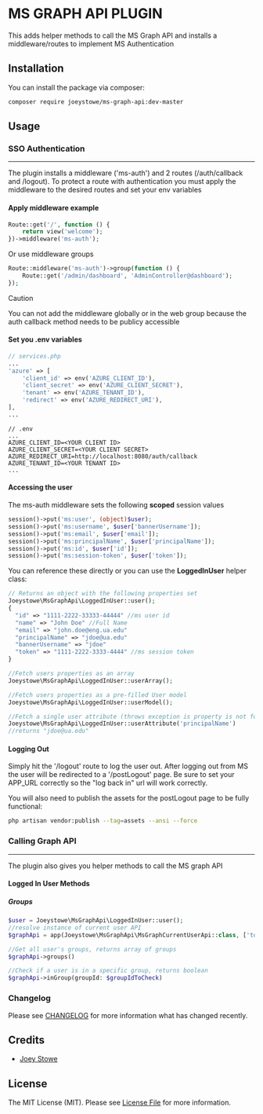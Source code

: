 # MS GRAPH API PLUGIN

This adds helper methods to call the MS Graph API and installs a middleware/routes to implement MS Authentication

## Installation

You can install the package via composer:

```bash
composer require joeystowe/ms-graph-api:dev-master
```

## Usage
### SSO Authentication
---
The plugin installs a middleware ('ms-auth') and 2 routes (/auth/callback and /logout). To protect a route with authentication you must apply the middleware to the desired routes and set your env variables

#### Apply middleware example
```php
Route::get('/', function () {
    return view('welcome');
})->middleware('ms-auth');
```
Or use middleware groups
```php
Route::middleware('ms-auth')->group(function () {
    Route::get('/admin/dashboard', 'AdminController@dashboard');
});
```

> [!CAUTION]
> You can not add the middleware globally or in the web group because the auth callback method needs to be publicy accessible

#### Set you .env variables
```php
// services.php
...
'azure' => [
	'client_id' => env('AZURE_CLIENT_ID'),
	'client_secret' => env('AZURE_CLIENT_SECRET'),
	'tenant' => env('AZURE_TENANT_ID'),
	'redirect' => env('AZURE_REDIRECT_URI'),
],
...
```
```env
// .env
...
AZURE_CLIENT_ID=<YOUR CLIENT ID>
AZURE_CLIENT_SECRET=<YOUR CLIENT SECRET>
AZURE_REDIRECT_URI=http://localhost:8080/auth/callback
AZURE_TENANT_ID=<YOUR TENANT ID>
...
```

#### Accessing the user
The ms-auth middleware sets the following __scoped__ session values

```php
session()->put('ms:user', (object)$user);
session()->put('ms:username', $user['bannerUsername']);
session()->put('ms:email', $user['email']);
session()->put('ms:principalName', $user['principalName']);
session()->put('ms:id', $user['id']);
session()->put('ms:session-token', $user['token']);
```

You can reference these directly or you can use the __LoggedInUser__ helper class:

```php
// Returns an object with the following properties set
Joeystowe\MsGraphApi\LoggedInUser::user();
{
  "id" => "1111-2222-33333-44444" //ms user id
  "name" => "John Doe" //Full Name
  "email" => "john.doe@eng.ua.edu"
  "principalName" => "jdoe@ua.edu"
  "bannerUsername" => "jdoe"
  "token" => "1111-2222-3333-4444" //ms session token
}

//Fetch users properties as an array
Joeystowe\MsGraphApi\LoggedInUser::userArray();

//Fetch users properties as a pre-filled User model
Joeystowe\MsGraphApi\LoggedInUser::userModel();

//Fetch a single user attribute (throws exception is property is not found)
Joeystowe\MsGraphApi\LoggedInUser::userAttribute('principalName')
//returns "jdoe@ua.edu"
```



#### Logging Out
Simply hit the '/logout' route to log the user out. After logging out from MS the user will be redirected to a '/postLogout' page. Be sure to set your APP_URL correctly so the "log back in" url will work correctly.

You will also need to publish the assets for the postLogout page to be fully functional:
```bash
php artisan vendor:publish --tag=assets --ansi --force
```

### Calling Graph API
---
The plugin also gives you helper methods to call the MS graph API
#### Logged In User Methods
##### Groups
```php
$user = Joeystowe\MsGraphApi\LoggedInUser::user();
//resolve instance of current user API
$graphApi = app(Joeystowe\MsGraphApi\MsGraphCurrentUserApi::class, ['token' => $user->token]);

//Get all user's groups, returns array of groups
$graphApi->groups()

//Check if a user is in a specific group, returns boolean
$graphApi->inGroup(groupId: $groupIdToCheck)
```

### Changelog

Please see [CHANGELOG](CHANGELOG.md) for more information what has changed recently.

## Credits

-   [Joey Stowe](https://github.com/joeystowe)

## License

The MIT License (MIT). Please see [License File](LICENSE.md) for more information.


